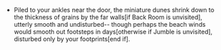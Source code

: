 - Piled to your ankles near the door, the miniature dunes shrink down to the thickness of grains by the far walls[if Back Room is unvisited], utterly smooth and undisturbed-- though perhaps the beach winds would smooth out footsteps in days[otherwise if Jumble is unvisited], disturbed only by your footprints[end if].